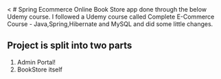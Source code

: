 <snippet>
  <content><
# Spring Ecommerce    
Online Book Store app done through the below Udemy course.
I followed a Udemy course called Complete E-Commerce Course - Java,Spring,Hibernate and MySQL and did some little changes.

## Project is split into two parts
1. Admin Portal!
2. BookStore itself
></content>

</snippet>
